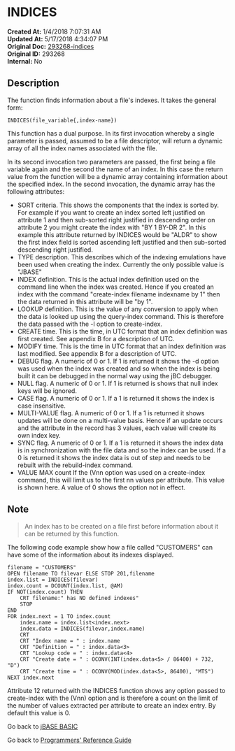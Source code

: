 # INDICES

**Created At:** 1/4/2018 7:07:31 AM  
**Updated At:** 5/17/2018 4:34:07 PM  
**Original Doc:** [293268-indices](https://docs.jbase.com/36868-jbase-basic/293268-indices)  
**Original ID:** 293268  
**Internal:** No  

## Description

The function finds information about a file's indexes. It takes the general form:

```
INDICES(file_variable{,index-name})
```

This function has a dual purpose. In its first invocation whereby a single parameter is passed, assumed to be a file descriptor, will return a dynamic array of all the index names associated with the file.

In its second invocation two parameters are passed, the first being a file variable again and the second the name of an index. In this case the return value from the function will be a dynamic array containing information about the specified index. In the second invocation, the dynamic array has the following attributes:

- SORT criteria.
This shows the components that the index is sorted by. For example if you want to create an index sorted left justified on attribute 1 and then sub-sorted right justified in descending order on attribute 2 you might create the index with "BY 1 BY-DR 2". In this example this attribute returned by INDICES would be "ALDR" to show the first index field is sorted ascending left justified and then sub-sorted descending right justified.
- TYPE description.
This describes which of the indexing emulations have been used when creating the index. Currently the only possible value is "JBASE"
- INDEX definition.
This is the actual index definition used on the command line when the index was created. Hence if you created an index with the command "create-index filename indexname by 1" then the data returned in this attribute will be "by 1".
- LOOKUP definition.
This is the value of any conversion to apply when the data is looked up using the query-index command. This is therefore the data passed with the -l option to create-index.
- CREATE time.
This is the time, in UTC format that an index definition was first created. See appendix B for a description of UTC.
- MODIFY time.
This is the time in UTC format that an index definition was last modified. See appendix B for a description of UTC.
- DEBUG flag.
A numeric of 0 or 1. If 1 is returned it shows the -d option was used when the index was created and so when the index is being built it can be debugged in the normal way using the jBC debugger.
- NULL flag. A numeric of 0 or 1. If 1 is returned is shows that null index keys will be ignored.
- CASE flag.
A numeric of 0 or 1. If a 1 is returned it shows the index is case insensitive.
- MULTI-VALUE flag.
A numeric of 0 or 1. If a 1 is returned it shows updates will be done on a multi-value basis. Hence if an update occurs and the attribute in the record has 3 values, each value will create its own index key.
- SYNC flag.
A numeric of 0 or 1. If a 1 is returned it shows the index data is in synchronization with the file data and so the index can be used. If a 0 is returned it shows the index data is out of step and needs to be rebuilt with the rebuild-index command.
- VALUE MAX count
If the (Vnn option was used on a create-index command, this will limit us to the first nn values per attribute. This value is shown here. A value of 0 shows the option not in effect.

## Note

> An index has to be created on a file first before information about it can be returned by this function.

The following code example show how a file called "CUSTOMERS" can have some of the information about its indexes displayed.

```
filename = "CUSTOMERS"
OPEN filename TO filevar ELSE STOP 201,filename
index.list = INDICES(filevar)
index.count = DCOUNT(index.list, @AM)
IF NOT(index.count) THEN
    CRT filename:" has NO defined indexes"
    STOP
END
FOR index.next = 1 TO index.count
    index.name = index.list<index.next>
    index.data = INDICES(filevar,index.name)
    CRT
    CRT "Index name = " : index.name
    CRT "Definition = " : index.data<3>
    CRT "Lookup code = " : index.data<4>
    CRT "Create date = " : OCONV(INT(index.data<5> / 86400) + 732, "D")
    CRT "Create time = " : OCONV(MOD(index.data<5>, 86400), "MTS")
NEXT index.next
```

Attribute 12 returned with the INDICES function shows any option passed to create-index with the (Vnn) option and is therefore a count on the limit of the number of values extracted per attribute to create an index entry. By default this value is 0.

Go back to [jBASE BASIC](./../jbase-basic-programmers-reference-guide)

Go back to [Programmers' Reference Guide](./../../reference-guides/jbc/README.md)
